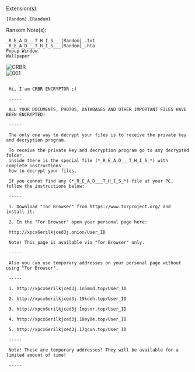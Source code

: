 Extension(s): 
```
[Random].[Random]
```
Ransom Note(s): 
```
_R_E_A_D___T_H_I_S___[Random]_.txt
_R_E_A_D___T_H_I_S___[Random]_.hta
Popup Window
Wallpaper
```
![CRBR](https://github.com/user-attachments/assets/6c47c8a3-c2be-4ba1-af5d-cdd5c558d9ab)  
![001](https://github.com/user-attachments/assets/ecddc755-4765-41c4-a109-d5f7266be73e)  
```
 
 Hi, I'am CRBR ENCRYPTOR ;)
 
 -----
 
 ALL YOUR DOCUMENTS, PH0T0S, DATABASES AND OTHER IMPORTANT FILES HAVE BEEN ENCRYPTED!
 
 -----
 
 The only one way to decrypt your files is to receive the private key and decryption program.
 
 To receive the private key and decryption program go to any decrypted folder, 
 inside there is the special file (*_R_E_A_D___T_H_I_S_*) with complete instructions 
 how to decrypt your files.
 
 If you cannot find any (*_R_E_A_D___T_H_I_S_*) file at your PC, follow the instructions below:
 
 -----
 
 1. Download "Tor Browser" from https://www.torproject.org/ and install it.
 
 2. In the "Tor Browser" open your personal page here:
 
 http://xpcx6erilkjced3j.onion/User_ID
 
 Note! This page is available via "Tor Browser" only.
 
 -----
 
 Also you can use temporary addresses on your personal page without using "Tor Browser".
 
 -----
 
 1. http://xpcx6erilkjced3j.1n5mod.top/User_ID
 
 2. http://xpcx6erilkjced3j.19kdeh.top/User_ID
 
 3. http://xpcx6erilkjced3j.1mpsnr.top/User_ID
 
 4. http://xpcx6erilkjced3j.18ey8e.top/User_ID
 
 5. http://xpcx6erilkjced3j.17gcun.top/User_ID
 
 -----
 
 Note! These are temporary addresses! They will be available for a limited amount of time!
 
 -----
 ```
